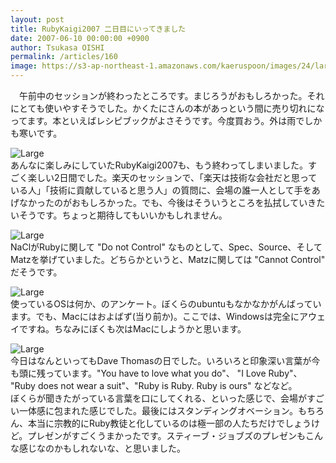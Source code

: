 ```yaml
---
layout: post
title: RubyKaigi2007 二日目にいってきました
date: 2007-06-10 00:00:00 +0900
author: Tsukasa OISHI
permalink: /articles/160
image: https://s3-ap-northeast-1.amazonaws.com/kaeruspoon/images/24/large.JPG?1300872605
---
```



　午前中のセッションが終わったところです。まじろうがおもしろかった。それにとても使いやすそうでした。かくたにさんの本があっという間に売り切れになってます。本といえばレシピブックがよさそうです。今度買おう。外は雨でしかも寒いです。  

![Large](https://s3-ap-northeast-1.amazonaws.com/kaeruspoon/images/24/large.JPG?1300872605)  
あんなに楽しみにしていたRubyKaigi2007も、もう終わってしまいました。すごく楽しい2日間でした。楽天のセッションで、「楽天は技術な会社だと思っている人」「技術に貢献していると思う人」の質問に、会場の誰一人として手をあげなかったのがおもしろかった。でも、今後はそういうところを払拭していきたいそうです。ちょっと期待してもいいかもしれません。  

![Large](https://s3-ap-northeast-1.amazonaws.com/kaeruspoon/images/25/large.JPG?1300872617)  
NaClがRubyに関して "Do not Control" なものとして、Spec、Source、そしてMatzを挙げていました。どちらかというと、Matzに関しては "Cannot Control" だそうです。  

![Large](https://s3-ap-northeast-1.amazonaws.com/kaeruspoon/images/26/large.JPG?1300872626)  
使っているOSは何か、のアンケート。ぼくらのubuntuもなかなかがんばっています。でも、Macにはおよばず(当り前か)。ここでは、Windowsは完全にアウェイですね。ちなみにぼくも次はMacにしようかと思います。  

![Large](https://s3-ap-northeast-1.amazonaws.com/kaeruspoon/images/27/large.JPG?1300872636)  
今日はなんといってもDave Thomasの日でした。いろいろと印象深い言葉が今も頭に残っています。"You have to love what you do"、 "I Love Ruby"、 "Ruby does not wear a suit"、"Ruby is Ruby. Ruby is ours" などなど。  
ぼくらが聞きたがっている言葉を口にしてくれる、といった感じで、会場がすごい一体感に包まれた感じでした。最後にはスタンディングオベーション。もちろん、本当に宗教的にRuby教徒と化しているのは極一部の人たちだけでしょうけど。プレゼンがすごくうまかったです。スティーブ・ジョブズのプレゼンもこんな感じなのかもしれないな、と思いました。  

